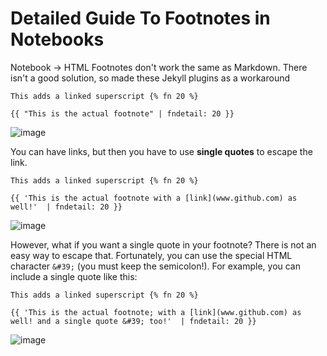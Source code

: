 # Detailed Guide To Footnotes in Notebooks

Notebook -> HTML Footnotes don't work the same as Markdown. There isn't a good solution, so made these Jekyll plugins as a workaround

```
This adds a linked superscript {% fn 20 %}

{{ "This is the actual footnote" | fndetail: 20 }}
```

![image](https://user-images.githubusercontent.com/1483922/76640645-83e49f80-650d-11ea-8f8a-01ee6eba91e1.png)

You can have links, but then you have to use **single quotes** to escape the link.  
```
This adds a linked superscript {% fn 20 %}

{{ 'This is the actual footnote with a [link](www.github.com) as well!'  | fndetail: 20 }}
```
![image](https://user-images.githubusercontent.com/1483922/76640916-f9e90680-650d-11ea-88e2-039394d741f7.png)

However, what if you want a single quote in your footnote?  There is not an easy way  to escape that.  Fortunately, you can use the special HTML character `&#39;` (you must keep the semicolon!).  For example, you can include a single quote like this:


```
This adds a linked superscript {% fn 20 %}

{{ 'This is the actual footnote; with a [link](www.github.com) as well! and a single quote &#39; too!'  | fndetail: 20 }}
```

![image](https://user-images.githubusercontent.com/1483922/76641725-45e87b00-650f-11ea-9bf3-6839717cac2a.png)
